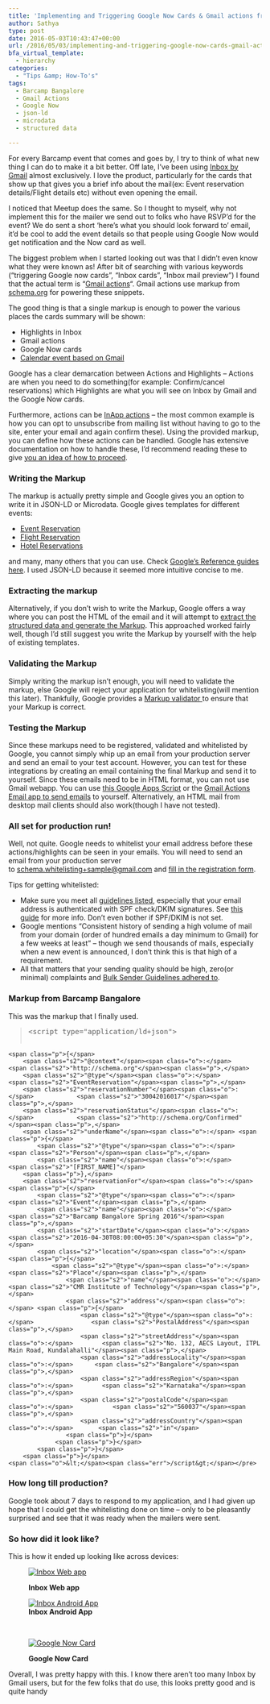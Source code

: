 ```yaml
---
title: 'Implementing and Triggering Google Now Cards & Gmail actions from Email'
author: Sathya
type: post
date: 2016-05-03T10:43:47+00:00
url: /2016/05/03/implementing-and-triggering-google-now-cards-gmail-actions-from-email/
bfa_virtual_template:
  - hierarchy
categories:
  - "Tips &amp; How-To's"
tags:
  - Barcamp Bangalore
  - Gmail Actions
  - Google Now
  - json-ld
  - microdata
  - structured data

---
```

For every Barcamp event that comes and goes by, I try to think of what new thing I can do to make it a bit better. Off late, I&#8217;ve been using <a href="http://www.google.co.in/inbox/" target="_blank">Inbox by Gmail</a> almost exclusively. I love the product, particularly for the cards that show up that gives you a brief info about the mail(ex: Event reservation details/Flight details etc) without even opening the email.

I noticed that Meetup does the same. So I thought to myself, why not implement this for the mailer we send out to folks who have RSVP&#8217;d for the event? We do sent a short &#8216;here&#8217;s what you should look forward to&#8217; email, it&#8217;d be cool to add the event details so that people using Google Now would get notification and the Now card as well.

The biggest problem when I started looking out was that I didn&#8217;t even know what they were known as! After bit of searching with various keywords (&#8220;triggering Google now cards&#8221;, &#8220;Inbox cards&#8221;, &#8220;Inbox mail preview&#8221;) I found that the actual term is &#8220;[Gmail actions][1]&#8220;. Gmail actions use markup from <a href="http://schema.org" target="_blank">schema.org</a> for powering these snippets.

<!--more-->

The good thing is that a single markup is enough to power the various places the cards summary will be shown:

  * Highlights in Inbox
  * Gmail actions
  * Google Now cards
  * <a href="https://developers.google.com/gmail/markup/google-calendar#an-event-booking" target="_blank">Calendar event based on Gmail</a>

Google has a clear demarcation between Actions and Highlights &#8211; Actions are when you need to do something(for example: Confirm/cancel reservations) which Highlights are what you will see on Inbox by Gmail and the Google Now cards.

Furthermore, actions can be <a href="https://developers.google.com/gmail/markup/actions/actions-overview#in-app_actions" target="_blank">InApp actions</a> &#8211; the most common example is how you can opt to unsubscribe from mailing list without having to go to the site, enter your email and again confirm these). Using the provided markup, you can define how these actions can be handled. Google has extensive documentation on how to handle these, I&#8217;d recommend reading these to give <a href="https://developers.google.com/gmail/markup/actions/handling-action-requests" target="_blank">you an idea of how to proceed</a>.

### Writing the Markup

The markup is actually pretty simple and Google gives you an option to write it in JSON-LD or Microdata. Google gives templates for different events:

  * <a href="https://developers.google.com/gmail/markup/reference/event-reservation#use_cases" target="_blank">Event Reservation</a>
  * <a href="https://developers.google.com/gmail/markup/reference/flight-reservation" target="_blank">Flight Reservation</a>
  * <a href="https://developers.google.com/gmail/markup/reference/hotel-reservation" target="_blank">Hotel Reservations</a>

and many, many others that you can use. Check <a href="https://developers.google.com/gmail/markup/reference/" target="_blank">Google&#8217;s Reference guides here</a>. I used JSON-LD because it seemed more intuitive concise to me.

### Extracting the markup

Alternatively, if you don&#8217;t wish to write the Markup, Google offers a way where you can post the HTML of the email and it will attempt to <a href="https://www.google.com/webmasters/markup-helper/u/0/?" target="_blank">extract the structured data and generate the Markup</a>. This approached worked fairly well, though I&#8217;d still suggest you write the Markup by yourself with the help of existing templates.

### Validating the Markup

Simply writing the markup isn&#8217;t enough, you will need to validate the markup, else Google will reject your application for whitelisting(will mention this later). Thankfully, Google provides a <a href="https://www.google.com/webmasters/markup-tester/u/0/" target="_blank">Markup validator </a>to ensure that your Markup is correct.

### Testing the Markup

Since these markups need to be registered, validated and whitelisted by Google, you cannot simply whip up an email from your production server and send an email to your test account. However, you can test for these integrations by creating an email containing the final Markup and send it to yourself. Since these emails need to be in HTML format, you can not use Gmail webapp. You can use <a href="https://developers.google.com/gmail/markup/apps-script-tutorial" target="_blank">this Google Apps Script</a> or the <a href="http://gmail-actions.appspot.com/" target="_blank">Gmail Actions Email app to send emails</a> to yourself. Alternatively, an HTML mail from desktop mail clients should also work(though I have not tested).

### All set for production run!

Well, not quite. Google needs to whitelist your email address before these actions/highlights can be seen in your emails. You will need to send an email from your production server to <schema.whitelisting+sample@gmail.com> and <a href="https://docs.google.com/a/google.com/forms/d/1PA-vjjk3yJF7MLPOVKbIz3MBfhyma2obS8NIZ0JYx8I/viewform?pli=1" target="_blank">fill in the registration form</a>.

Tips for getting whitelisted:

  * Make sure you meet all <a href="https://developers.google.com/gmail/markup/registering-with-google#registration_guidelines" target="_blank">guidelines listed</a>, especially that your email address is authenticated with SPF check/DKIM signatures. See <a href="https://support.google.com/mail/answer/180707?hl=en" target="_blank">this guide</a> for more info. Don&#8217;t even bother if SPF/DKIM is not set.
  * Google mentions &#8220;Consistent history of sending a high volume of mail from your domain (order of hundred emails a day minimum to Gmail) for a few weeks at least&#8221; &#8211; though we send thousands of mails, especially when a new event is announced, I don&#8217;t think this is that high of a requirement.
  * All that matters that your sending quality should be high, zero(or minimal) complaints and <a href="https://support.google.com/mail/bin/answer.py?hl=en&answer=81126" target="_blank">Bulk Sender Guidelines adhered to</a>.

### Markup from Barcamp Bangalore

This was the markup that I finally used.

> <pre><span class="o">&lt;</span><span class="nx">script</span> <span class="nx">type</span><span class="o">=</span><span class="s2">"application/ld+json"</span><span class="o">&gt;</span>
    <span class="p">{</span>
        <span class="s2">"@context"</span><span class="o">:</span>                     <span class="s2">"http://schema.org"</span><span class="p">,</span>
        <span class="s2">"@type"</span><span class="o">:</span>                        <span class="s2">"EventReservation"</span><span class="p">,</span>
        <span class="s2">"reservationNumber"</span><span class="o">:</span>            <span class="s2">"30042016017"</span><span class="p">,</span>
        <span class="s2">"reservationStatus"</span><span class="o">:</span>            <span class="s2">"http://schema.org/Confirmed"</span><span class="p">,</span>
        <span class="s2">"underName"</span><span class="o">:</span> <span class="p">{</span>
            <span class="s2">"@type"</span><span class="o">:</span>                    <span class="s2">"Person"</span><span class="p">,</span>
            <span class="s2">"name"</span><span class="o">:</span>                     <span class="s2">"[FIRST_NAME]"</span>
        <span class="p">},</span>
        <span class="s2">"reservationFor"</span><span class="o">:</span> <span class="p">{</span>
            <span class="s2">"@type"</span><span class="o">:</span>                    <span class="s2">"Event"</span><span class="p">,</span>
            <span class="s2">"name"</span><span class="o">:</span>                     <span class="s2">"Barcamp Bangalore Spring 2016"</span><span class="p">,</span>
            <span class="s2">"startDate"</span><span class="o">:</span>                <span class="s2">"2016-04-30T08:00:00+05:30"</span><span class="p">,</span>
            <span class="s2">"location"</span><span class="o">:</span> <span class="p">{</span>
                <span class="s2">"@type"</span><span class="o">:</span> <span class="s2">"Place"</span><span class="p">,</span>
                    <span class="s2">"name"</span><span class="o">:</span> <span class="s2">"CMR Institute of Technology"</span><span class="p">,</span>
                    <span class="s2">"address"</span><span class="o">:</span> <span class="p">{</span>
                        <span class="s2">"@type"</span><span class="o">:</span>                <span class="s2">"PostalAddress"</span><span class="p">,</span>
                        <span class="s2">"streetAddress"</span><span class="o">:</span>        <span class="s2">"No. 132, AECS Layout, ITPL Main Road, Kundalahalli"</span><span class="p">,</span>
                        <span class="s2">"addressLocality"</span><span class="o">:</span>      <span class="s2">"Bangalore"</span><span class="p">,</span>
                        <span class="s2">"addressRegion"</span><span class="o">:</span>        <span class="s2">"Karnataka"</span><span class="p">,</span>
                        <span class="s2">"postalCode"</span><span class="o">:</span>           <span class="s2">"560037"</span><span class="p">,</span>
                        <span class="s2">"addressCountry"</span><span class="o">:</span>       <span class="s2">"in"</span>
                    <span class="p">}</span>
                 <span class="p">}</span>
            <span class="p">}</span>
        <span class="p">}</span>
    <span class="o">&lt;</span><span class="err">/script&gt;</span></pre>

### How long till production?

Google took about 7 days to respond to my application, and I had given up hope that I could get the whitelisting done on time &#8211; only to be pleasantly surprised and see that it was ready when the mailers were sent.

### So how did it look like?

This is how it ended up looking like across devices:<figure id="attachment_1401" aria-describedby="caption-attachment-1401" style="width: 720px" class="wp-caption aligncenter">

[<img class=" wp-image-1401" src="https://sathyasays.com/wp-content/uploads/2016/05/Pasted-image-at-2016_04_29-03_26-PM.png" alt="Inbox Web app"   />][2]<figcaption id="caption-attachment-1401" class="wp-caption-text">**Inbox Web app**</figcaption></figure> <figure id="attachment_1402" aria-describedby="caption-attachment-1402" style="width: 720px" class="wp-caption aligncenter">[<img class=" wp-image-1402" src="https://sathyasays.com/wp-content/uploads/2016/05/Screenshot_20160429-165708.png" alt="Inbox Android App"   />][3]<figcaption id="caption-attachment-1402" class="wp-caption-text">**Inbox Android App**</figcaption></figure> 

&nbsp;<figure id="attachment_1403" aria-describedby="caption-attachment-1403" style="width: 720px" class="wp-caption aligncenter">

[<img class=" wp-image-1403" src="https://sathyasays.com/wp-content/uploads/2016/05/Screenshot_20160430-060054.png" alt="Google Now Card"   />][4]<figcaption id="caption-attachment-1403" class="wp-caption-text">**Google Now Card**</figcaption></figure> 

Overall, I was pretty happy with this. I know there aren&#8217;t too many Inbox by Gmail users, but for the few folks that do use, this looks pretty good and is quite handy

 [1]: https://developers.google.com/gmail/markup/actions/actions-overview
 [2]: https://sathyasays.com/wp-content/uploads/2016/05/Pasted-image-at-2016_04_29-03_26-PM.png
 [3]: https://sathyasays.com/wp-content/uploads/2016/05/Screenshot_20160429-165708.png
 [4]: https://sathyasays.com/wp-content/uploads/2016/05/Screenshot_20160430-060054.png
